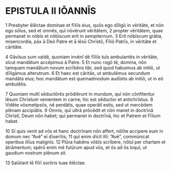 # EPISTULA II IŌANNĪS

1 Presbyter ēlēctae dominae et fīliīs eius, quōs ego dīligō in vēritāte, et nōn ego sōlus, sed et omnēs, quī nōvērunt vēritātem, 2 propter vēritātem, quae permanet in nōbīs et nōbīscum erit in sempiternum. 3 Erit nōbīscum grātia, misericordia, pāx ā Deō Patre et ā Iēsū Chrīstō, Fīliō Patrīs, in vēritāte et cāritāte.

4 Gāvīsus sum valdē, quoniam invēnī dē fīliīs tuīs ambulantēs in vēritāte, sīcut mandātum accēpimus ā Patre. 5 Et nunc rogō tē, domina, nōn tamquam mandātum novum scrībēns tibi, sed quod habuimus ab initiō, ut dīligāmus alterutrum. 6 Et haec est cāritās, ut ambulēmus secundum mandāta eius; hoc mandātum est quemadmodum audīstis ab initiō, ut in eō ambulētis.

7 Quoniam multī sēductōrēs prōdiērunt in mundum, quī nōn cōnfitentur Iēsum Chrīstum venientem in carne; hic est sēductor et antichrīstus. 8 Vidēte vōsmetipsōs, nē perdātis, quae operātī estis, sed ut mercēdem plēnam accipiātis. 9 Omnis, quī ultrā prōcēdit et nōn manet in doctrīnā Chrīstī, Deum nōn habet; quī permanet in doctrīnā, hic et Patrem et Fīlium habet.

10 Sī quis venit ad vōs et hanc doctrīnam nōn affert, nōlīte accipere eum in domum nec ”Avē” eī dīxerītis; 11 quī enim dīcit illī: ”Avē”, commūnicat operibus illīus malignīs. 12 Plūra habēns vōbīs scrībere, nōluī per chartam et ātrāmentum; spērō enim mē futūrum apud vōs, et ōs ad ōs loquī, ut gaudium nostrum plēnum sit.

13 Salūtant tē fīliī sorōris tuae ēlēctae.

